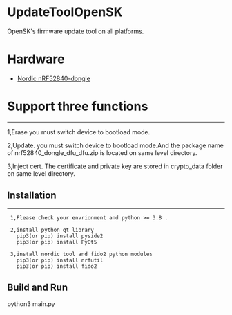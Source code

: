 # UpdateToolOpenSK
OpenSK's firmware update tool on all platforms.


# Hardware
*   [Nordic nRF52840-dongle](https://www.nordicsemi.com/Software-and-Tools/Development-Kits/nRF52840-Dongle)

# Support three functions
-------------------------------------------------------------
1,Erase
 you must switch device to bootload mode.

2,Update.
  you must switch device to bootload mode.And the package name of nrf52840_dongle_dfu_dfu.zip is located on same level directory.


3,Inject cert.
  The certificate and private key are stored in crypto_data folder on same level directory.


## Installation
-------------------------------------------------------------
 ```shell
  1,Please check your envrionment and python >= 3.8 .
 ```
 
 ```shell
  2,install python qt library
    pip3(or pip) install pyside2
    pip3(or pip) install PyQt5
  ```
  
 ```shell
  3,install nordic tool and fido2 python modules 
    pip3(or pip) install nrfutil
    pip3(or pip) install fido2
 ```
 
## Build and Run
  python3 main.py

